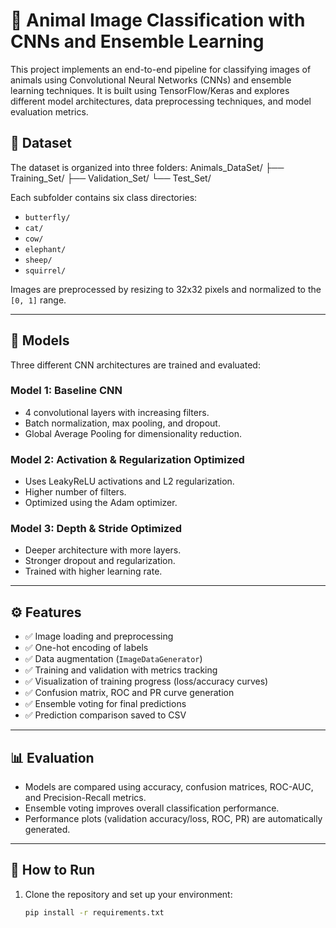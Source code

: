 # 🐾 Animal Image Classification with CNNs and Ensemble Learning

This project implements an end-to-end pipeline for classifying images of animals using Convolutional Neural Networks (CNNs) and ensemble learning techniques. It is built using TensorFlow/Keras and explores different model architectures, data preprocessing techniques, and model evaluation metrics.

## 📁 Dataset

The dataset is organized into three folders:
Animals_DataSet/
  ├── Training_Set/
  ├── Validation_Set/
  └── Test_Set/


Each subfolder contains six class directories:

- `butterfly/`
- `cat/`
- `cow/`
- `elephant/`
- `sheep/`
- `squirrel/`

Images are preprocessed by resizing to 32x32 pixels and normalized to the `[0, 1]` range.

---

## 🧠 Models

Three different CNN architectures are trained and evaluated:

### Model 1: Baseline CNN
- 4 convolutional layers with increasing filters.
- Batch normalization, max pooling, and dropout.
- Global Average Pooling for dimensionality reduction.

### Model 2: Activation & Regularization Optimized
- Uses LeakyReLU activations and L2 regularization.
- Higher number of filters.
- Optimized using the Adam optimizer.

### Model 3: Depth & Stride Optimized
- Deeper architecture with more layers.
- Stronger dropout and regularization.
- Trained with higher learning rate.

---

## ⚙️ Features

- ✅ Image loading and preprocessing
- ✅ One-hot encoding of labels
- ✅ Data augmentation (`ImageDataGenerator`)
- ✅ Training and validation with metrics tracking
- ✅ Visualization of training progress (loss/accuracy curves)
- ✅ Confusion matrix, ROC and PR curve generation
- ✅ Ensemble voting for final predictions
- ✅ Prediction comparison saved to CSV

---

## 📊 Evaluation

- Models are compared using accuracy, confusion matrices, ROC-AUC, and Precision-Recall metrics.
- Ensemble voting improves overall classification performance.
- Performance plots (validation accuracy/loss, ROC, PR) are automatically generated.

---

## 🔧 How to Run

1. Clone the repository and set up your environment:
   ```bash
   pip install -r requirements.txt
